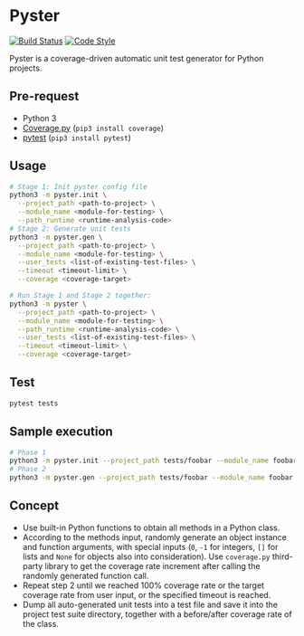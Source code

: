 # Pyster
[![Build Status](https://travis-ci.com/WenhaoSu/pyster.svg?branch=main)](https://travis-ci.com/WenhaoSu/pyster) [![Code Style](https://img.shields.io/badge/code%20style-black-000000.svg)](https://github.com/psf/black)

Pyster is a coverage-driven automatic unit test generator for Python projects.

## Pre-request
- Python 3
- [Coverage.py](https://coverage.readthedocs.io/en/coverage-5.3/) (`pip3 install coverage`)
- [pytest](https://docs.pytest.org/en/stable/) (`pip3 install pytest`)

## Usage
```bash
# Stage 1: Init pyster config file
python3 -m pyster.init \
  --project_path <path-to-project> \
  --module_name <module-for-testing> \
  --path_runtime <runtime-analysis-code>
# Stage 2: Generate unit tests
python3 -m pyster.gen \
  --project_path <path-to-project> \
  --module_name <module-for-testing> \
  --user_tests <list-of-existing-test-files> \
  --timeout <timeout-limit> \
  --coverage <coverage-target>

# Run Stage 1 and Stage 2 together:
python3 -m pyster \
  --project_path <path-to-project> \
  --module_name <module-for-testing> \
  --path_runtime <runtime-analysis-code> \
  --user_tests <list-of-existing-test-files> \
  --timeout <timeout-limit> \
  --coverage <coverage-target>
```

## Test
```bash
pytest tests
```

## Sample execution
```bash
# Phase 1
python3 -m pyster.init --project_path tests/foobar --module_name foobar.foobar
# Phase 2
python3 -m pyster.gen --project_path tests/foobar --module_name foobar.foobar -t 1 -c 80
```

## Concept
* Use built-in Python functions to obtain all methods in a Python class.
* According to the methods input, randomly generate an object instance and function arguments, with special inputs (`0`, `-1` for integers, `[]` for lists and `None` for objects also into consideration). Use `coverage.py` third-party library to get the coverage rate increment after calling the randomly generated function call.
* Repeat step 2 until we reached 100% coverage rate or the target coverage rate from user input, or the specified timeout is reached.
* Dump all auto-generated unit tests into a test file and save it into the project test suite directory, together with a before/after coverage rate of the class.
